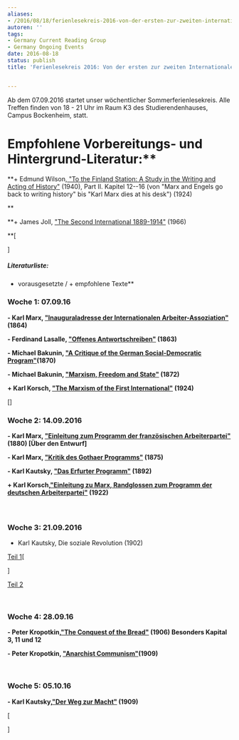 ```yaml
---
aliases:
- /2016/08/18/ferienlesekreis-2016-von-der-ersten-zur-zweiten-internationale
autoren: ''
tags:
- Germany Current Reading Group
- Germany Ongoing Events
date: 2016-08-18
status: publish
title: 'Ferienlesekreis 2016: Von der ersten zur zweiten Internationale'


---
```

Ab dem 07.09.2016 startet unser wöchentlicher Sommerferienlesekreis. Alle Treffen finden von 18 - 21 Uhr im Raum K3 des Studierendenhauses, Campus Bockenheim, statt.


# Empfohlene Vorbereitungs- und Hintergrund-Literatur:**

**+ Edmund Wilson,[ "To the Finland Station: A Study in the Writing and Acting of History"](http://books.google.de/books?id=6ZaTgaSeFDMC&dq=edmund+wilson+to+the+finland+station&source=gbs_similarbooks&redir_esc=y&hl=de) (1940), Part II. Kapitel 12--16 (von "Marx and Engels go back to writing history" bis "Karl Marx dies at his desk") (1924)

**

**+ James Joll, ["The Second International 1889-1914"](file/readings/James_Joll_The_Second_International_1889-1914.pdf) (1966)

**[

]

##### Literaturliste:

- vorausgesetzte / + empfohlene Texte**



### Woche 1: 07.09.16

**- Karl Marx, ["Inauguraladresse der Internationalen Arbeiter-Assoziation"](http://www.marxists.org/deutsch/archiv/marx-engels/1864/10/inaugadr.htm) (1864)**

**- Ferdinand Lasalle, ["Offenes Antwortschreiben"](http://www.marxists.org/deutsch/referenz/lassalle/1863/03/antwortschreiben.htm) (1863)**

**- Michael Bakunin, ["A Critique of the German Social-Democratic Program"](http://libcom.org/library/a-critique-of-the-german-social-democratic-program-bakunin)(1870)**

**- Michael Bakunin, ["Marxism, Freedom and State"](http://www.marxists.org/reference/archive/bakunin/works/mf-state/#intro) (1872)**

**+ Karl Korsch, ["The Marxism of the First International"](http://www.marxists.org/archive/korsch/1924/first-international.htm) (1924)**

[]

### Woche 2: 14.09.2016

**- Karl Marx, ["Einleitung zum Programm der französischen Arbeiterpartei"](http://www.mlwerke.de/me/me19/me19_238.htm) (1880) [Über den Entwurf]**

**- Karl Marx, ["Kritik des Gothaer Programms"](http://www.mlwerke.de/me/me19/me19_013.htm) (1875)**

**- Karl Kautsky, ["Das Erfurter Programm"](http://www.marxists.org/deutsch/archiv/kautsky/1892/erfurter/) (1892)**

**+ Karl Korsch,["Einleitung zu Marx, Randglossen zum Programm der deutschen Arbeiterpartei"](http://de.scribd.com/document/43960602/Karl-Marx-Randglossen-Ed-K-Korsch) (1922)**

####

 

### Woche 3: 21.09.2016

- Karl Kautsky, Die soziale Revolution (1902)

[Teil 1](http://library.fes.de/prodok/fa87-01370b.htm)[

]

[Teil 2](http://www.marxists.org/deutsch/archiv/kautsky/1902/sozrevolution/index.htm)

 

### Woche 4: 28.09.16

**- Peter Kropotkin,["The Conquest of the Bread"](http://libcom.org/files/Peter%20Kropotkin-%20the%20Conquest%20of%20Bread.pdf) (1906) Besonders Kapital 3, 11 und 12**

**- Peter Kropotkin, ["Anarchist Communism"](http://dwardmac.pitzer.edu/Anarchist_Archives/kropotkin/revpamphlets/anarchistcommunism.html)(1909)**

 

### Woche 5: 05.10.16

**- Karl Kautsky,["Der Weg zur Macht"](http://www.marxists.org/deutsch/archiv/kautsky/1909/macht/) (1909)**

[

]
